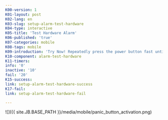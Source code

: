 ```yaml
---
K00-version: 1
K01-layout: post
K02-lang: en
K03-slug: setup-alarm-test-hardware
K04-type: interactive
K05-title: 'Test Hardware Alarm'
K06-published: 'true'
K07-categories: mobile
K08-tags: mobile
K09-introduction: 'Try Now! Repeatedly press the power button fast until you feel a vibration.'
K10-component: alarm-test-hardware
K11-timers:
info: '0'
inactive: '10'
fail: '20'
K15-success:
link: setup-alarm-test-hardware-success
K17-fail:
link: setup-alarm-test-hardware-fail

---
```


![]({{ site.JB.BASE_PATH }}/media/mobile/panic_button_activation.png)